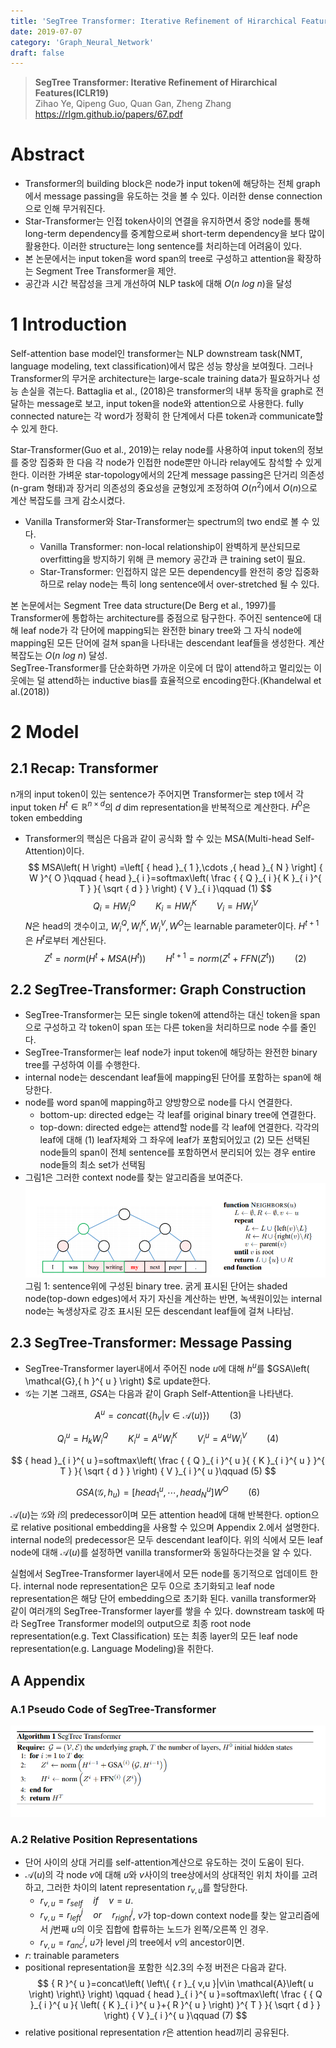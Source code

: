 ```yaml
---
title: 'SegTree Transformer: Iterative Refinement of Hirarchical Features'
date: 2019-07-07
category: 'Graph_Neural_Network'
draft: false
---
```


> **SegTree Transformer: Iterative Refinement of Hirarchical Features(ICLR19)**  
Zihao Ye, Qipeng Guo, Quan Gan, Zheng Zhang  
https://rlgm.github.io/papers/67.pdf

# Abstract
* Transformer의 building block은 node가 input token에 해당하는 전체 graph에서 message passing을 유도하는 것을 볼 수 있다. 이러한 dense connection으로 인해 무거워진다.
* Star-Transformer는 인접 token사이의 연결을 유지하면서 중앙 node를 통해 long-term dependency를 중계함으로써 short-term dependency을 보다 많이 활용한다. 이러한 structure는 long sentence를 처리하는데 어려움이 있다.
* 본 논문에서는 input token을 word span의 tree로 구성하고 attention을 확장하는 Segment Tree Transformer을 제안.
* 공간과 시간 복잡성을 크게 개선하여 NLP task에 대해 $O(n\ log\ n)$을 달성

# 1 Introduction
Self-attention base model인 transformer는 NLP downstream task(NMT, language modeling, text classification)에서 많은 성능 향상을 보여줬다.
그러나 Transformer의 무거운 architecture는 large-scale training data가 필요하거나 성능 손실을 겪는다.
Battaglia et al., (2018)은 transformer의 내부 동작을 graph로 전달하는 message로 보고, input token을 node와 attention으로 사용한다. fully connected nature는 각 word가 정확히 한 단계에서 다른 token과 communicate할 수 있게 한다.  

Star-Transformer(Guo et al., 2019)는 relay node를 사용하여 input token의 정보를 중앙 집중화 한 다음 각 node가 인접한 node뿐만 아니라 relay에도 참석할 수 있게 한다.
이러한 가벼운 star-topology에서의 2단계 message passing은 단거리 의존성(n-gram 형태)과 장거리 의존성의 중요성을 균형있게 조정하여 $O({n}^{2})$에서 $O(n)$으로 계산 복잡도를 크게 감소시켰다.
* Vanilla Transformer와 Star-Transformer는 spectrum의 two end로 볼 수 있다.
  * Vanilla Transformer: non-local relationship이 완벽하게 분산되므로 overfitting을 방지하기 위해 큰 memory 공간과 큰 training set이 필요.
  * Star-Transformer: 인접하지 않은 모든 dependency를 완전히 중앙 집중화 하므로 relay node는 특히 long sentence에서 over-stretched 될 수 있다.  
  
본 논문에서는 Segment Tree data structure(De Berg et al., 1997)를 Transformer에 통합하는 architecture를 중점으로 탐구한다.
주어진 sentence에 대해 leaf node가 각 단어에 mapping되는 완전한 binary tree와 그 자식 node에 mapping된 모든 단어에 걸쳐 span을 나타내는 descendant leaf들을 생성한다.
계산복잡도는 $O(n\ log \ n)$ 달성.  
SegTree-Transformer를 단순화하면 가까운 이웃에 더 많이 attend하고 멀리있는 이웃에는 덜 attend하는 inductive bias를 효율적으로 encoding한다.(Khandelwal et al.(2018))

# 2 Model
## 2.1 Recap: Transformer
n개의 input token이 있는 sentence가 주어지면 Transformer는 step t에서 각 input token ${ H }^{ t }\in \mathbb{ R }^{ n\times d }$의 $d$ dim representation을 반복적으로 계산한다. ${ H }^{ 0 }$은 token embedding
* Transformer의 핵심은 다음과 같이 공식화 할 수 있는 MSA(Multi-head Self-Attention)이다.
$$
MSA\left( H \right) =\left[ { head }_{ 1 },\cdots ,{ head }_{ N } \right] { W }^{ O }\qquad { head }_{ i }=softmax\left( \frac { { Q }_{ i }{ K }_{ i }^{ T } }{ \sqrt { d }  }  \right) { V }_{ i }\qquad (1)
$$
$$
{ Q }_{ i }=H{ W }_{ i }^{ Q }\qquad { K }_{ i }=H{ W }_{ i }^{ K }\qquad { V }_{ i }=H{ W }_{ i }^{ V }
$$
$N$은 head의 갯수이고, ${ W }_{ i }^{ Q },{ W }_{ i }^{ K },{ W }_{ i }^{ V },{ W }^{ O }$는 learnable parameter이다.
${H}^{t+1}$은 ${H}^{t}$로부터 계산된다.
$$
{ Z }^{ t }=norm\left( { H }^{ t }+MSA\left( { H }^{ t } \right)  \right) \qquad { H }^{ t+1 }=norm\left( { Z }^{ t }+FFN\left( { Z }^{ t } \right)  \right) \qquad (2)
$$


## 2.2 SegTree-Transformer: Graph Construction
* SegTree-Transformer는 모든 single token에 attend하는 대신 token을 span으로 구성하고 각 token이 span 또는 다른 token을 처리하므로 node 수를 줄인다.
* SegTree-Transformer는 leaf node가 input token에 해당하는 완전한 binary tree를 구성하여 이를 수행한다.
* internal node는 descendant leaf들에 mapping된 단어를 포함하는 span에 해당한다.
* node를 word span에 mapping하고 양방향으로 node를 다시 연결한다.
    * bottom-up: directed edge는 각 leaf를 original binary tree에 연결한다.
    * top-down: directed edge는 attend할 node를 각 leaf에 연결한다. 각각의 leaf에 대해 (1) leaf자체와 그 좌우에 leaf가 포함되어있고 (2) 모든 선택된 node들의 span이 전체 sentence를 포함하면서 분리되어 있는 경우 entire node들의 최소 set가 선택됨
* 그림1은 그러한 context node를 찾는 알고리즘을 보여준다.
![img1](./img/segtree/seg_img1.png)
그림 1: sentence위에 구성된 binary tree. 굵게 표시된 단어는 shaded node(top-down edges)에서 자기 자신을 계산하는 반면, 녹색원이있는 internal node는 녹생상자로 강조 표시된 모든 descendant leaf들에 걸쳐 나타남.

## 2.3 SegTree-Transformer: Message Passing
* SegTree-Transformer layer내에서 주어진 node $u$에 대해 ${h}^{u}$를 $GSA\left( \mathcal{G},{ h }^{ u } \right) $로 update한다.
* $\mathcal{G}$는 기본 그래프, $GSA$는 다음과 같이 Graph Self-Attention을 나타낸다.

$$
{ A }^{ u }=concat\left( \left\{ { h }_{ v }|v\in \mathcal{A}\left( u \right)  \right\}  \right) \qquad (3)
$$

$$
{ Q }_{ i }^{ u }={ H }_{ k }{ W }_{ i }^{ Q }\qquad { K }_{ i }^{ u }={ A }^{ u }{ W }_{ i }^{ K }\qquad { V }_{ i }^{ u }={ A }^{ u }{ W }_{ i }^{ V }\qquad (4)
$$

$$
{ head }_{ i }^{ u }=softmax\left( \frac { { Q }_{ i }^{ u }{ { K }_{ i }^{ u } }^{ T } }{ \sqrt { d }  }  \right) { V }_{ i }^{ u }\qquad (5)
$$

$$
GSA\left( \mathcal{G},{ h }_{ u } \right) =\left[ { head }_{ 1 }^{ u },\cdots ,{ head }_{ N }^{ u } \right] { W }^{ O }\qquad (6)
$$

$\mathcal{A}\left(u\right)$는 $\mathcal{G}$와 $i$의 predecessor이며 모든 attention head에 대해 반복한다. option으로 relative positional embedding을 사용할 수 있으며 Appendix 2.에서 설명한다.
internal node의 predecessor은 모두 descendant leaf이다.
위의 식에서 모든 leaf node에 대해 $\mathcal{A}\left(u\right)$를 설정하면 vanilla transformer와 동일하다는것을 알 수 있다.  


실험에서 SegTree-Transformer layer내에서 모든 node를 동기적으로 업데이트 한다.
internal node representation은 모두 0으로 초기화되고 leaf node representation은 해당 단어 embedding으로 초기화 된다.
vanilla transformer와 같이 여러개의 SegTree-Transformer layer를 쌓을 수 있다.
downstream task에 따라 SegTree Transformer model의 output으로 최종 root node representation(e.g. Text Classification) 또는 최종 layer의 모든 leaf node representation(e.g. Language Modeling)을 취한다.

## A Appendix
### A.1 Pseudo Code of SegTree-Transformer
![img2](./img/segtree/seg_img2.png)

### A.2 Relative Position Representations
* 단어 사이의 상대 거리를 self-attention계산으로 유도하는 것이 도움이 된다.
* $\mathcal{A}\left(u\right)$의 각 node $v$에 대해 $u$와 $v$사이의 tree상에서의 상대적인 위치 차이를 고려하고, 그러한 차이의 latent representation ${r}_{v,u}$를 할당한다.
    * ${ r }_{ v,u }={ r }_{ self }\quad if\quad v=u.$
    * ${ r }_{ v,u }={ r }_{ left }^{ j }\quad or\quad { r }_{ right }^{ j }$, $v$가 top-down context node를 찾는 알고리즘에서 $j$번째 $u$의 이웃 집합에 합류하는 노드가 왼쪽/오른쪽 인 경우.
    * ${ r }_{ v,u }={ r }_{ anc }^{ j }$, $u$가 level $j$의 tree에서 $v$의 ancestor이면.
* $r$: trainable parameters
* positional representation을 포함한 식2.3의 수정 버전은 다음과 같다.
$$
{ R }^{ u }=concat\left( \left\{ { r }_{ v,u }|v\in \mathcal{A}\left( u \right)  \right\}  \right) \qquad { head }_{ i }^{ u }=softmax\left( \frac { { Q }_{ i }^{ u }{ \left( { K }_{ i }^{ u }+{ R }^{ u } \right)  }^{ T } }{ \sqrt { d }  }  \right) { V }_{ i }^{ u }\qquad (7)
$$
* relative positional representation $r$은 attention head끼리 공유된다.
